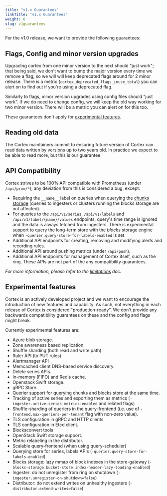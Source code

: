 ```yaml
---
title: "v1.x Guarantees"
linkTitle: "v1.x Guarantees"
weight: 6
slug: v1guarantees
---
```


For the v1.0 release, we want to provide the following guarantees:

## Flags, Config and minor version upgrades

Upgrading cortex from one minor version to the next should "just work"; that being said, we don't want to bump the major version every time we remove a flag, so we will will keep deprecated flags around for 2 minor release.  There is a metric (`cortex_deprecated_flags_inuse_total`) you can alert on to find out if you're using a deprecated  flag.

Similarly to flags, minor version upgrades using config files should "just work".  If we do need to change config, we will keep the old way working for two minor version.  There will be a metric you can alert on for this too.

These guarantees don't apply for [experimental features](#experimental-features).

## Reading old data

The Cortex maintainers commit to ensuring future version of Cortex can read data written by versions up to two years old. In practice we expect to be able to read more, but this is our guarantee.

## API Compatibility

Cortex strives to be 100% API compatible with Prometheus (under `/api/prom/*`); any deviation from this is considered a bug, except:

- Requiring the `__name__` label on queries when querying the [chunks storage](../chunks-storage/_index.md) (queries to ingesters or clusters running the blocks storage are not affected).
- For queries to the `/api/v1/series`, `/api/v1/labels` and `/api/v1/label/{name}/values` endpoints, query's time range is ignored and the data is always fetched from ingesters. There is experimental support to query the long-term store with the *blocks* storage engine when `-querier.query-store-for-labels-enabled` is set.
- Additional API endpoints for creating, removing and modifying alerts and recording rules.
- Additional API around pushing metrics (under `/api/push`).
- Additional API endpoints for management of Cortex itself, such as the ring.  These APIs are not part of the any compatibility guarantees.

_For more information, please refer to the [limitations](../guides/limitations.md) doc._

## Experimental features

Cortex is an actively developed project and we want to encourage the introduction of new features and capability.  As such, not everything in each release of Cortex is considered "production-ready". We don't provide any backwards compatibility guarantees on these and the config and flags might break.

Currently experimental features are:

- Azure blob storage.
- Zone awareness based replication.
- Shuffle sharding (both read and write path).
- Ruler API (to PUT rules).
- Alertmanager API
- Memcached client DNS-based service discovery.
- Delete series APIs.
- In-memory (FIFO) and Redis cache.
- Openstack Swift storage.
- gRPC Store.
- Querier support for querying chunks and blocks store at the same time.
- Tracking of active series and exporting them as metrics (`-ingester.active-series-metrics-enabled` and related flags)
- Shuffle-sharding of queriers in the query-frontend (i.e. use of `-frontend.max-queriers-per-tenant` flag with non-zero value).
- TLS configuration in gRPC and HTTP clients.
- TLS configuration in Etcd client.
- Blocksconvert tools
- OpenStack Swift storage support.
- Metric relabeling in the distributor.
- Scalable query-frontend (when using query-scheduler)
- Querying store for series, labels APIs (`-querier.query-store-for-labels-enabled`)
- Blocks storage: lazy mmap of block indexes in the store-gateway (`-blocks-storage.bucket-store.index-header-lazy-loading-enabled`)
- Ingester: do not unregister from ring on shutdown (`-ingester.unregister-on-shutdown=false`)
- Distributor: do not extend writes on unhealthy ingesters (`-distributor.extend-writes=false`)
